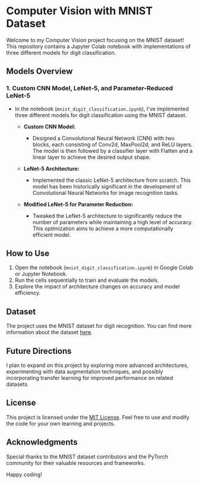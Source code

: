 # Computer Vision with MNIST Dataset

Welcome to my Computer Vision project focusing on the MNIST dataset! This repository contains a Jupyter Colab notebook with implementations of three different models for digit classification.

## Models Overview

### 1. Custom CNN Model, LeNet-5, and Parameter-Reduced LeNet-5
- In the notebook (`mnist_digit_classification.ipynb`), I've implemented three different models for digit classification using the MNIST dataset.
  
  - **Custom CNN Model:**
    - Designed a Convolutional Neural Network (CNN) with two blocks, each consisting of Conv2d, MaxPool2d, and ReLU layers. The model is then followed by a classifier layer with Flatten and a linear layer to achieve the desired output shape.

  - **LeNet-5 Architecture:**
    - Implemented the classic LeNet-5 architecture from scratch. This model has been historically significant in the development of Convolutional Neural Networks for image recognition tasks.

  - **Modified LeNet-5 for Parameter Reduction:**
    - Tweaked the LeNet-5 architecture to significantly reduce the number of parameters while maintaining a high level of accuracy. This optimization aims to achieve a more computationally efficient model.

## How to Use

1. Open the notebook (`mnist_digit_classification.ipynb`) in Google Colab or Jupyter Notebook.
2. Run the cells sequentially to train and evaluate the models.
3. Explore the impact of architecture changes on accuracy and model efficiency.

## Dataset
The project uses the MNIST dataset for digit recognition. You can find more information about the dataset [here](https://pytorch.org/vision/stable/generated/torchvision.datasets.MNIST.html#torchvision.datasets.MNIST).


## Future Directions

I plan to expand on this project by exploring more advanced architectures, experimenting with data augmentation techniques, and possibly incorporating transfer learning for improved performance on related datasets.

## License

This project is licensed under the [MIT License](LICENSE). Feel free to use and modify the code for your own learning and projects.

## Acknowledgments

Special thanks to the MNIST dataset contributors and the PyTorch community for their valuable resources and frameworks.

Happy coding!
